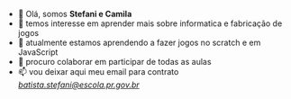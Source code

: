 - 👋 Olá, somos **Stefani e Camila**
- 👀 temos interesse em aprender mais sobre informatica e fabricação de jogos
- 🌱 atualmente estamos aprendendo a fazer jogos no scratch e em JavaScript
- 💞️ procuro colaborar em participar de todas as aulas
- 📫 vou deixar aqui meu email para contrato *batista.stefani@escola.pr.gov.br*

<!---
stefaniecamila/stefaniecamila is a ✨ special ✨ repository because its `README.md` (this file) appears on your GitHub profile.
You can click the Preview link to take a look at your changes.
--->
